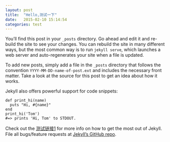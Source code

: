 ```yaml
---
layout: post
title:  "Hello,测试一下"
date:   2015-02-10 15:14:54
categories: test
---
```

You’ll find this post in your `_posts` directory. Go ahead and edit it and re-build the site to see your changes. You can rebuild the site in many different ways, but the most common way is to run `jekyll serve`, which launches a web server and auto-regenerates your site when a file is updated.

To add new posts, simply add a file in the `_posts` directory that follows the convention `YYYY-MM-DD-name-of-post.ext` and includes the necessary front matter. Take a look at the source for this post to get an idea about how it works.

Jekyll also offers powerful support for code snippets:

	def print_hi(name)
	  puts "Hi, #{name}"
	end
	print_hi('Tom')
	#=> prints 'Hi, Tom' to STDOUT.


Check out the [测试链接1][url1] for more info on how to get the most out of Jekyll. File all bugs/feature requests at [Jekyll’s GitHub repo][jekyll-gh].

[url1]:      http://www.baidu.com
[jekyll-gh]:   https://github.com/jekyll/jekyll
